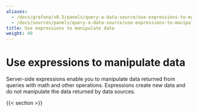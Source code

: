 ```yaml
---
aliases:
  - /docs/grafana/v8.5/panels/query-a-data-source/use-expressions-to-manipulate-data/
  - /docs/sources/panels/query-a-data-source/use-expressions-to-manipulate-data/
title: Use expressions to manipulate data
weight: 40
---
```


# Use expressions to manipulate data

Server-side expressions enable you to manipulate data returned from queries with math and other operations. Expressions create new data and do not manipulate the data returned by data sources.

{{< section >}}
